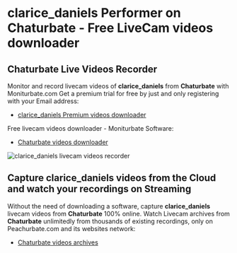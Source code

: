 # clarice_daniels Performer on Chaturbate - Free LiveCam videos downloader

## Chaturbate Live Videos Recorder

Monitor and record livecam videos of **clarice_daniels** from **Chaturbate** with Moniturbate.com
Get a premium trial for free by just and only registering with your Email address:
* [clarice_daniels Premium videos downloader](https://moniturbate.com/request-demo-licence-key.html)

Free livecam videos downloader - Moniturbate Software:
* [Chaturbate videos downloader](https://moniturbate.com/moniturbate-download-software.html)

![clarice_daniels livecam videos recorder](https://peachurnet.com/templates/moniturbate-software.png)


## Capture clarice_daniels videos from the Cloud and watch your recordings on Streaming

Without the need of downloading a software, capture **clarice_daniels** livecam videos from **Chaturbate** 100% online.
Watch Livecam archives from **Chaturbate** unlimitedly from thousands of existing recordings, only on Peachurbate.com and its websites network:
* [Chaturbate videos archives](https://peachurnet.com/)